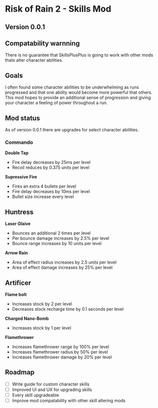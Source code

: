 # Risk of Rain 2 - Skills Mod

## Version 0.0.1

## Compatability warnning
There is no guarantee that SkillsPlusPlus is going to work with other mods thats alter character abilities.

## Goals

I often found some character abilities to be underwhelming as runs progressed and that one ability would become more powerful that others.
This mod hopes to provide an additional sense of progression and giving your character a feeling of power throughout a run.

## Mod status

As of version 0.0.1 there are upgrades for select character abilities.

### Commando

**Double Tap**

* Fire delay decreases by 25ms per level
* Recoil reduces by 0.375 units per level

**Supressive Fire**

* Fires an extra 4 bullets per level
* Fire delay decreases by 10ms per level
* Bullet size increase every level

## Huntress

**Laser Glaive**

* Bounces an additional 2 times per level
* Per bounce damage increases by 2.5% per level
* Bounce range increases by 10 units per level

**Arrow Rain**

* Area of effect radius increases by 2.5 units per level
* Area of effect damage increases by 25% per level

## Artificer

**Flame bolt**

* Increases stock by 2 per level
* Decreases stock recharge time by 0.1 seconds per level

**Charged Nano-Bomb**

* Increases stock by 1 per level

**Flamethrower**

* Increases flamethrower range by 100% per level
* Increases flamethrower radius by 50% per level
* Increases flamethrower damage by 20% per level

## Roadmap

* [ ] Write guide for custom character skills
* [ ] Improved UI and UX for upgrading skills
* [ ] Every skill upgradeable
* [ ] Improve mod compatability with other skill altering mods
